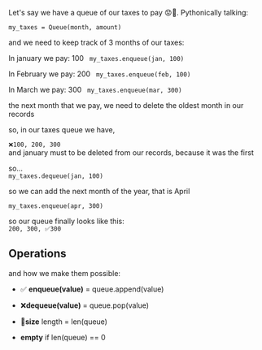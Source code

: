 Let's say we have a queue of our taxes to pay 😟💸. Pythonically talking: 

` my_taxes = Queue(month, amount) `

and we need to keep track of 3 months of our taxes:  

In january we pay: 100 
` my_taxes.enqueue(jan, 100)`

In February we pay: 200 
` my_taxes.enqueue(feb, 100)`

In March we pay: 300
` my_taxes.enqueue(mar, 300)`

the next month that we pay, we need to delete the oldest month in our records

so, in our taxes queue we have, 

`❌100, 200, 300`   
and january must to be deleted from our records, because it was the first 


so...   
`my_taxes.dequeue(jan, 100)`

so we can add the next month of the year, that is April

`my_taxes.enqueue(apr, 300)`

so our queue finally looks like this:   
`200, 300, ✅300`


## Operations
and how we make them possible: 

- ✅ **enqueue(value)** = queue.append(value)

- ❌**dequeue(value)** = queue.pop(value)

- 📏**size** length = len(queue)

- **empty** if len(queue) == 0